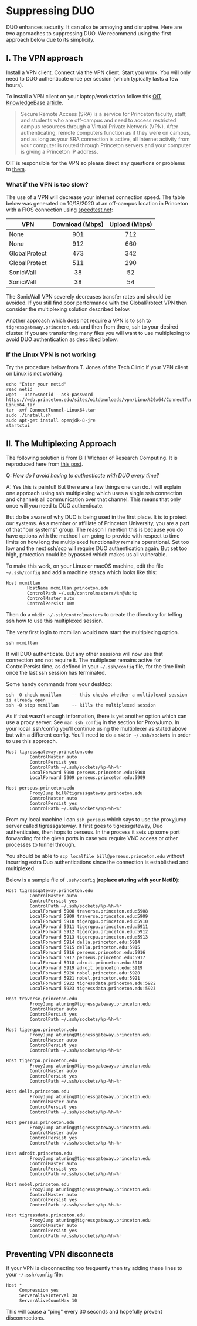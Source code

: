 # Suppressing DUO

DUO enhances security. It can also be annoying and disruptive. Here are two approaches to suppressing DUO. We recommend using the first approach below due to its simplicity.

## I. The VPN approach

Install a VPN client. Connect via the VPN client. Start you work. You will only need to DUO authenticate once per session (which typically lasts a few hours).

To install a VPN client on your laptop/workstation follow this [OIT KnowledgeBase article](https://www.princeton.edu/vpn).

> Secure Remote Access (SRA) is a service for Princeton faculty, staff, and students who are off-campus and need to access restricted campus resources through a Virtual Private Network (VPN). After authenticating, remote computers function as if they were on campus, and as long as your SRA connection is active, all Internet activity from your computer is routed through Princeton servers and your computer is giving a Princeton IP address.

OIT is responsible for the VPN so please direct any questions or problems to [them](https://princeton.service-now.com/service).

### What if the VPN is too slow?

The use of a VPN will decrease your internet connection speed. The table below was generated on 10/18/2020 at an off-campus location in Princeton with a FIOS connection using [speedtest.net](https://www.speedtest.net):

| VPN           | Download (Mbps)| Upload (Mbps)  |
| ------------- |:-------------:|:-----:|
| None          | 901           |   712 |
| None          | 912           |   660 |
| GlobalProtect | 473           |   342 |
| GlobalProtect | 511           |   290 |
| SonicWall     | 38            |    52 |
| SonicWall     | 38            |    54 |

The SonicWall VPN severely decreases transfer rates and should be avoided. If you still find poor performance with the GlobalProtect VPN then consider the multiplexing solution described below.

Another approach which does not require a VPN is to ssh to `tigressgateway.princeton.edu` and then from there, ssh to your desired cluster. If you are transferring many files you will want to use multiplexing to avoid DUO authentication as described below.

### If the Linux VPN is not working

Try the procedure below from T. Jones of the Tech Clinic if your VPN client on Linux is not working:

```
echo "Enter your netid"
read netid
wget --user=$netid --ask-password https://web.princeton.edu/sites/oitdownloads/vpn/Linux%20x64/ConnectTunnel-Linux64.tar
tar -xvf ConnectTunnel-Linux64.tar
sudo ./install.sh
sudo apt-get install openjdk-8-jre
startctui
```



## II. The Multiplexing Approach

The following solution is from Bill Wichser of Research Computing. It is reproduced here from [this post](https://askrc.princeton.edu/question/331/how-do-i-avoid-having-to-authenticate-with-duo-every-time/).

Q: *How do I avoid having to authenticate with DUO every time?*

A: Yes this is painful! But there are a few things one can do. I will explain one approach using ssh multiplexing which uses a single ssh connection and channels all communication over that channel. This means that only once will you need to DUO authenticate.

But do be aware of why DUO is being used in the first place. It is to protect our systems. As a member or affiliate of Princeton University, you are a part of that "our systems" group. The reason I mention this is because you do have options with the method I am going to provide with respect to time limits on how long the multiplexed functionality remains operational. Set too low and the next ssh/scp will require DUO authentication again. But set too high, protection could be bypassed which makes us all vulnerable.

To make this work, on your Linux or macOS machine, edit the file `~/.ssh/config` and add a machine stanza which looks like this:

```
Host mcmillan
        HostName mcmillan.princeton.edu
        ControlPath ~/.ssh/controlmasters/%r@%h:%p
        ControlMaster auto
        ControlPersist 10m
```        

Then do a `mkdir ~/.ssh/controlmasters` to create the directory for telling ssh how to use this multiplexed session.

The very first login to mcmillan would now start the multiplexing option.

```
ssh mcmillan
```

It will DUO authenticate. But any other sessions will now use that connection and not require it. The multiplexer remains active for ControlPersist time, as defined in your `~/.ssh/config` file, for the time limit once the last ssh session has terminated.

Some handy commands from your desktop:

```
ssh -O check mcmillan    -- this checks whether a multiplexed session is already open
ssh -O stop mcmillan     -- kills the multiplexed session
```

As if that wasn't enough information, there is yet another option which can use a proxy server. See `man ssh_config` in the section for ProxyJump. In your local .ssh/config you'll continue using the multiplexer as stated above but with a different config. You'll need to do a `mkdir ~/.ssh/sockets` in order to use this approach.

```
Host tigressgateway.princeton.edu
         ControlMaster auto
         ControlPersist yes
         ControlPath ~/.ssh/sockets/%p-%h-%r
         LocalForward 5908 perseus.princeton.edu:5908
         LocalForward 5909 perseus.princeton.edu:5909

Host perseus.princeton.edu
         ProxyJump bill@tigressgateway.princeton.edu
         ControlMaster auto
         ControlPersist yes
         ControlPath ~/.ssh/sockets/%p-%h-%r
```

From my local machine I can `ssh perseus` which says to use the proxyjump server called tigressgateway. It first goes to tigressgateway, Duo authenticates, then hops to perseus. In the process it sets up some port forwarding for the given ports in case you require VNC access or other processes to tunnel through.

You should be able to `scp localfile bill@perseus.princeton.edu` without incurring extra Duo authentications since the connection is established and multiplexed.

Below is a sample file of `.ssh/config` (**replace aturing with your NetID**):

```
Host tigressgateway.princeton.edu
         ControlMaster auto
         ControlPersist yes
         ControlPath ~/.ssh/sockets/%p-%h-%r
         LocalForward 5908 traverse.princeton.edu:5908
         LocalForward 5909 traverse.princeton.edu:5909
         LocalForward 5910 tigergpu.princeton.edu:5910
         LocalForward 5911 tigergpu.princeton.edu:5911
         LocalForward 5912 tigercpu.princeton.edu:5912
         LocalForward 5913 tigercpu.princeton.edu:5913
         LocalForward 5914 della.princeton.edu:5914
         LocalForward 5915 della.princeton.edu:5915
         LocalForward 5916 perseus.princeton.edu:5916
         LocalForward 5917 perseus.princeton.edu:5917
         LocalForward 5918 adroit.princeton.edu:5918
         LocalForward 5919 adroit.princeton.edu:5919
         LocalForward 5920 nobel.princeton.edu:5920
         LocalForward 5921 nobel.princeton.edu:5921
         LocalForward 5922 tigressdata.princeton.edu:5922
         LocalForward 5923 tigressdata.princeton.edu:5923

Host traverse.princeton.edu
         ProxyJump aturing@tigressgateway.princeton.edu
         ControlMaster auto
         ControlPersist yes
         ControlPath ~/.ssh/sockets/%p-%h-%r

Host tigergpu.princeton.edu
         ProxyJump aturing@tigressgateway.princeton.edu
         ControlMaster auto
         ControlPersist yes
         ControlPath ~/.ssh/sockets/%p-%h-%r

Host tigercpu.princeton.edu
         ProxyJump aturing@tigressgateway.princeton.edu
         ControlMaster auto
         ControlPersist yes
         ControlPath ~/.ssh/sockets/%p-%h-%r

Host della.princeton.edu
         ProxyJump aturing@tigressgateway.princeton.edu
         ControlMaster auto
         ControlPersist yes
         ControlPath ~/.ssh/sockets/%p-%h-%r

Host perseus.princeton.edu
         ProxyJump aturing@tigressgateway.princeton.edu
         ControlMaster auto
         ControlPersist yes
         ControlPath ~/.ssh/sockets/%p-%h-%r

Host adroit.princeton.edu
         ProxyJump aturing@tigressgateway.princeton.edu
         ControlMaster auto
         ControlPersist yes
         ControlPath ~/.ssh/sockets/%p-%h-%r

Host nobel.princeton.edu
         ProxyJump aturing@tigressgateway.princeton.edu
         ControlMaster auto
         ControlPersist yes
         ControlPath ~/.ssh/sockets/%p-%h-%r

Host tigressdata.princeton.edu
         ProxyJump aturing@tigressgateway.princeton.edu
         ControlMaster auto
         ControlPersist yes
         ControlPath ~/.ssh/sockets/%p-%h-%r
```

## Preventing VPN disconnects

If your VPN is disconnecting too frequently then try adding these lines to your `~/.ssh/config` file:

```
Host *
     Compression yes
     ServerAliveInterval 30
     ServerAliveCountMax 10
```

This will cause a "ping" every 30 seconds and hopefully prevent disconnections.
